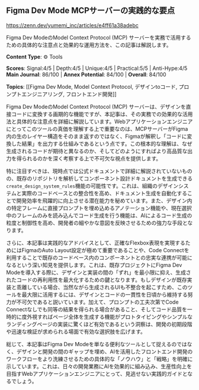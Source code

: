 ## Figma Dev Mode MCPサーバーの実践的な要点

https://zenn.dev/yumemi_inc/articles/e4ff61a38adebc

Figma Dev ModeのModel Context Protocol (MCP) サーバーを実務で活用するための具体的な注意点と効果的な運用方法を、この記事は解説します。

**Content Type**: ⚙️ Tools

**Scores**: Signal:4/5 | Depth:4/5 | Unique:4/5 | Practical:5/5 | Anti-Hype:4/5
**Main Journal**: 86/100 | **Annex Potential**: 84/100 | **Overall**: 84/100

**Topics**: [[Figma Dev Mode, Model Context Protocol, デザインtoコード, プロンプトエンジニアリング, フロントエンド開発]]

Figma Dev ModeのModel Context Protocol (MCP) サーバーは、デザインを直接コードに変換する画期的な機能ですが、本記事は、その実務での効果的な活用法と具体的な注意点を詳細に解説しています。Webアプリケーションエンジニアにとってこのツールの真価を理解する上で重要なのは、MCPサーバーがFigma内の生のレイヤー構造をそのまま返すのではなく、Figmaが解釈し「コードに変換した結果」を出力する仕組みであるという点です。この根本的な理解は、なぜ生成されるコードが期待と異なるのか、そしてどのようにすればより高品質な出力を得られるのかを深く考察する上で不可欠な視点を提供します。

特に注目すべきは、現時点では公式ドキュメントで詳細に解説されていないものの、既存のリポジトリを解析してコンポーネント設計ドキュメントを生成できる`create_design_system_rules`機能の可能性です。これは、組織のデザインシステムと実際のコードベースとの整合性を高め、ドキュメント生成を自動化することで開発効率を飛躍的に向上させる潜在能力を秘めています。また、デザイン内の特定フレームに直接プロンプトを埋め込めるアノテーション機能や、現在選択中のフレームのみを読み込んでコード生成を行う機能は、AIによるコード生成の粒度と制御性を高め、開発者の細やかな意図を反映させるための強力な手段となります。

さらに、本記事は実践的なアドバイスとして、正確なFlexbox表現を実現するためにはFigmaのAuto Layout設定が極めて重要であることや、Code Connectを利用することで既存のコードベース内のコンポーネントとの忠実な連携が可能になるという深い知見を提供します。これは、既存プロジェクトにFigma Dev Modeを導入する際に、デザインと実装の間の「ずれ」を最小限に抑え、生成されたコードの再利用性を最大化するための鍵となります。もしデザインが既存実装と乖離している場合、当然ながら生成されるUIも不整合を起こすため、このツールを最大限に活用するには、デザインとコードの一貫性を日頃から維持する努力が不可欠であると説いています。加えて、プロンプトの工夫次第でCode Connectなしでも同等の結果を得られる場合があること、そしてコード品質を一時的に度外視すればページ全体を生成する機能がプロトタイピングやシンプルなランディングページの実装に驚くほど有効であるという洞察は、開発の初期段階や迅速な検証が求められる場面で有効な選択肢を広げます。

総じて、本記事はFigma Dev Modeを単なる便利なツールとして捉えるのではなく、デザインと開発の間のギャップを埋め、AIを活用したフロントエンド開発のワークフローをより洗練させるための具体的な「ノウハウ」と「戦略」を明確に示しています。これは、日々の開発業務にAIを効果的に組み込み、生産性向上を目指すWebアプリケーションエンジニアにとって、見逃せない実践的ガイドとなるでしょう。
